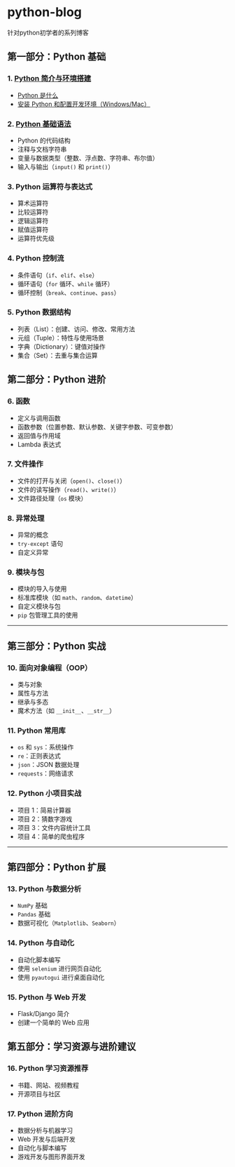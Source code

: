 # python-blog
针对python初学者的系列博客

## 第一部分：Python 基础

### 1. [Python 简介与环境搭建](./blogs/C1%20Python简介与环境搭建/)
- [Python 是什么](./blogs/C1%20Python简介与环境搭建/1.Python是什么.md)
- [安装 Python 和配置开发环境（Windows/Mac）](./blogs/C1%20Python简介与环境搭建/2.安装Python和配置开发环境.md)

### 2. [ Python 基础语法 ](http://baidu.com)
- Python 的代码结构
- 注释与文档字符串
- 变量与数据类型（整数、浮点数、字符串、布尔值）
- 输入与输出（`input()` 和 `print()`）

### 3. Python 运算符与表达式
- 算术运算符
- 比较运算符
- 逻辑运算符
- 赋值运算符
- 运算符优先级

### 4. Python 控制流
- 条件语句（`if`、`elif`、`else`）
- 循环语句（`for` 循环、`while` 循环）
- 循环控制（`break`、`continue`、`pass`）

### 5. Python 数据结构
- 列表（List）：创建、访问、修改、常用方法
- 元组（Tuple）：特性与使用场景
- 字典（Dictionary）：键值对操作
- 集合（Set）：去重与集合运算


## 第二部分：Python 进阶

### 6. 函数
- 定义与调用函数
- 函数参数（位置参数、默认参数、关键字参数、可变参数）
- 返回值与作用域
- Lambda 表达式

### 7. 文件操作
- 文件的打开与关闭（`open()`、`close()`）
- 文件的读写操作（`read()`、`write()`）
- 文件路径处理（`os` 模块）

### 8. 异常处理
- 异常的概念
- `try-except` 语句
- 自定义异常

### 9. 模块与包
- 模块的导入与使用
- 标准库模块（如 `math`、`random`、`datetime`）
- 自定义模块与包
- `pip` 包管理工具的使用

---

## 第三部分：Python 实战

### 10. 面向对象编程（OOP）
- 类与对象
- 属性与方法
- 继承与多态
- 魔术方法（如 `__init__`、`__str__`）

### 11. Python 常用库
- `os` 和 `sys`：系统操作
- `re`：正则表达式
- `json`：JSON 数据处理
- `requests`：网络请求

### 12. Python 小项目实战
- 项目 1：简易计算器
- 项目 2：猜数字游戏
- 项目 3：文件内容统计工具
- 项目 4：简单的爬虫程序

---

## 第四部分：Python 扩展

### 13. Python 与数据分析
- `NumPy` 基础
- `Pandas` 基础
- 数据可视化（`Matplotlib`、`Seaborn`）

### 14. Python 与自动化
- 自动化脚本编写
- 使用 `selenium` 进行网页自动化
- 使用 `pyautogui` 进行桌面自动化

### 15. Python 与 Web 开发
- Flask/Django 简介
- 创建一个简单的 Web 应用


## 第五部分：学习资源与进阶建议

### 16. Python 学习资源推荐
- 书籍、网站、视频教程
- 开源项目与社区

### 17. Python 进阶方向
- 数据分析与机器学习
- Web 开发与后端开发
- 自动化与脚本编写
- 游戏开发与图形界面开发
